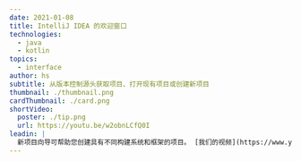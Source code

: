 ```yaml
---
date: 2021-01-08
title: IntelliJ IDEA 的欢迎窗口
technologies:
  - java
  - kotlin
topics:
  - interface
author: hs
subtitle: 从版本控制源头获取项目、打开现有项目或创建新项目
thumbnail: ./thumbnail.png
cardThumbnail: ./card.png
shortVideo:
  poster: ./tip.png
  url: https://youtu.be/w2obnLCfQ0I
leadin: |
  新项目向导可帮助您创建具有不同构建系统和框架的项目。 [我们的视频](https://www.youtube.com/watch?v=xmrFlqbTjp8) 中有更多的信息。
---
```


